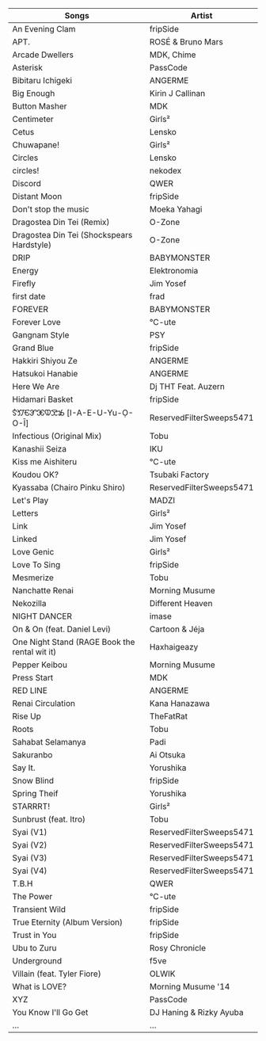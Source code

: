 Songs|Artist
--|--
An Evening Clam|fripSide
APT.|ROSÉ & Bruno Mars
Arcade Dwellers|MDK, Chime
Asterisk|PassCode
Bibitaru Ichigeki|ANGERME
Big Enough|Kirin J Callinan
Button Masher|MDK
Centimeter|Girls²
Cetus|Lensko
Chuwapane!|Girls²
Circles|Lensko
circles!|nekodex
Discord|QWER
Distant Moon|fripSide
Don't stop the music|Moeka Yahagi
Dragostea Din Tei (Remix)|O-Zone
Dragostea Din Tei (Shockspears Hardstyle)|O-Zone
DRIP|BABYMONSTER
Energy|Elektronomia
Firefly|Jim Yosef
first date|frad
FOREVER|BABYMONSTER
Forever Love|°C-ute
Gangnam Style|PSY
Grand Blue|fripSide
Hakkiri Shiyou Ze|ANGERME
Hatsukoi Hanabie|ANGERME
Here We Are|Dj THT Feat. Auzern
Hidamari Basket|fripSide
𖹋𖹍𖹏𖹒𖹓𖹚𖹝𖹞 \[I-A-E-U-Yu-Ọ-O-Ī\]|ReservedFilterSweeps5471
Infectious (Original Mix)|Tobu
Kanashii Seiza|IKU
Kiss me Aishiteru|°C-ute
Koudou OK?|Tsubaki Factory
Kyassaba (Chairo Pinku Shiro)|ReservedFilterSweeps5471
Let's Play|MADZI
Letters|Girls²
Link|Jim Yosef
Linked|Jim Yosef
Love Genic|Girls²
Love To Sing|fripSide
Mesmerize|Tobu
Nanchatte Renai|Morning Musume
Nekozilla|Different Heaven
NIGHT DANCER|imase
On & On (feat. Daniel Levi)|Cartoon & Jéja
One Night Stand (RAGE Book the rental wit it)|Haxhaigeazy
Pepper Keibou|Morning Musume
Press Start|MDK
RED LINE|ANGERME
Renai Circulation|Kana Hanazawa
Rise Up|TheFatRat
Roots|Tobu
Sahabat Selamanya|Padi
Sakuranbo|Ai Otsuka
Say It.|Yorushika
Snow Blind|fripSide
Spring Theif|Yorushika
STARRRT!|Girls²
Sunbrust (feat. Itro)|Tobu
Syai (V1)|ReservedFilterSweeps5471
Syai (V2)|ReservedFilterSweeps5471
Syai (V3)|ReservedFilterSweeps5471
Syai (V4)|ReservedFilterSweeps5471
T.B.H|QWER
The Power|°C-ute
Transient Wild|fripSide
True Eternity (Album Version)|fripSide
Trust in You|fripSide
Ubu to Zuru|Rosy Chronicle
Underground|f5ve
Villain (feat. Tyler Fiore)|OLWIK
What is LOVE?|Morning Musume '14
XYZ|PassCode
You Know I'll Go Get|DJ Haning & Rizky Ayuba
…|…
